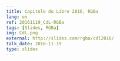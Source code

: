 ```yaml
---
title: Capitole du Libre 2016, RGBa
lang: en
ref: 20161119_CdL-RGBa
tags: [Slides, RGBa]
img: CdL.png
external: http://slides.com/rgba/cdl2016/
talk_date: 2016-11-19
type: slides
---
```


